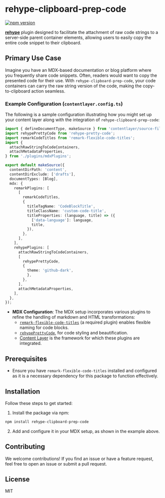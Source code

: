 
# rehype-clipboard-prep-code

[![npm version](https://badge.fury.io/js/rehype-clipboard-prep-code.svg)](https://www.npmjs.com/package/rehype-clipboard-prep-code)


**[rehype](https://github.com/rehypejs/rehype)** plugin designed to facilitate the attachment of raw code strings to a server-side parent container elements, allowing users to easily copy the entire code snippet to their clipboard.

## Primary Use Case

Imagine you have an MDX-based documentation or blog platform where you frequently share code snippets. Often, readers would want to copy the presented code for their use. With `rehype-clipboard-prep-code`, your code containers can carry the raw string version of the code, making the copy-to-clipboard action seamless.

### Example Configuration (`contentlayer.config.ts`)

The following is a sample configuration illustrating how you might set up your content layer along with the integration of `rehype-clipboard-prep-code`:

```typescript
import { defineDocumentType, makeSource } from 'contentlayer/source-files';
import rehypePrettyCode from 'rehype-pretty-code';
import remarkCodeTitles from 'remark-flexible-code-titles';
import {
  attachRawStringToCodeContainers,
  attachMetadataProperties,
} from './plugins/mdxPlugins';

export default makeSource({
  contentDirPath: 'content',
  contentDirExclude: ['drafts'],
  documentTypes: [Blog],
  mdx: {
    remarkPlugins: [
      [
        remarkCodeTitles,
        {
          titleTagName: 'CodeBlockTitle',
          titleClassName: 'custom-code-title',
          titleProperties: (language, title) => ({
            ['data-language']: language,
            title,
          }),
        },
      ],
    ],
    rehypePlugins: [
      attachRawStringToCodeContainers,
      [
        rehypePrettyCode,
        {
          theme: 'github-dark',
          },
        },
      ],
      attachMetadataProperties,
    ],
  },
});
```


- **MDX Configuration**: The MDX setup incorporates various plugins to refine the handling of markdown and HTML transformations:
  - [`remark-flexible-code-titles`](https://github.com/ipikuka/remark-flexible-code-titles) (a required plugin) enables flexible naming for code blocks.
  - [`rehypePrettyCode`](https://github.com/atomiks/rehype-pretty-code), for code styling and beautification.
  - [Content Layer](https://contentlayer.dev/) is the framework for which these plugins are integrated.


## Prerequisites

- Ensure you have `remark-flexible-code-titles` installed and configured as it is a necessary dependency for this package to function effectively.

## Installation

Follow these steps to get started:

1. Install the package via npm:
```bash
npm install rehype-clipboard-prep-code
```

2. Add and configure it in your MDX setup, as shown in the example above.

## Contributing

We welcome contributions! If you find an issue or have a feature request, feel free to open an issue or submit a pull request.

## License

MIT
